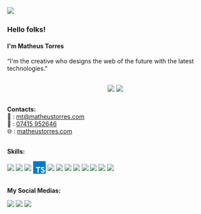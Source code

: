 <img src="https://github.com/matorrestech/matorrestech/blob/main/Cover.png">

### Hello folks!

#### I'm Matheus Torres

“I'm the creative who designs the web of the future with the latest technologies."

##

<div align="center" style="display: inline_block">
  <img src="https://github-readme-stats.vercel.app/api?username=matorrestech&theme=blue" target="_blank">
  <img src="https://github-readme-stats.vercel.app/api/top-langs/?username=matorrestech&theme=blue" target="_blank">
</div>

##

<b>Contacts:</b><br>
📧 : <a href="mailto:mt@matheustorres.com">mt@matheustorres.com</a><br>
📱 : <a href="https://wa.me/4407415952646">07415 952646</a><br>
🌐 : <a href="http://matheustorres.com">matheustorres.com</a><br>

##

<b>Skills:</b><br>
<div style="display: inline_block">
  <img align="center" height="30" src="https://cdn.jsdelivr.net/gh/devicons/devicon/icons/html5/html5-original.svg">
  <img align="center" height="30" src="https://cdn.jsdelivr.net/gh/devicons/devicon/icons/css3/css3-original.svg">
  <img align="center" height="30" src="https://cdn.jsdelivr.net/gh/devicons/devicon/icons/javascript/javascript-original.svg">
  <img align="center" height="30" src="https://raw.githubusercontent.com/devicons/devicon/master/icons/typescript/typescript-plain.svg">
  <img align="center" height="30" src="https://cdn.jsdelivr.net/gh/devicons/devicon/icons/git/git-original.svg">
  <img align="center" height="30" src="https://cdn.jsdelivr.net/gh/devicons/devicon/icons/github/github-original.svg">
  <img align="center" height="30" src="https://cdn.jsdelivr.net/gh/devicons/devicon/icons/sass/sass-original.svg">
  <img align="center" height="30" src="https://cdn.jsdelivr.net/gh/devicons/devicon/icons/bootstrap/bootstrap-original.svg">
  <img align="center" height="30" src="https://cdn.jsdelivr.net/gh/devicons/devicon/icons/react/react-original.svg">
  <img align="center" height="30" src="https://cdn.jsdelivr.net/gh/devicons/devicon/icons/nextjs/nextjs-original.svg">
  <img align="center" height="30" src="https://cdn.jsdelivr.net/gh/devicons/devicon/icons/nodejs/nodejs-original.svg">
  <img align="center" height="30" src="https://cdn.jsdelivr.net/gh/devicons/devicon/icons/mongodb/mongodb-original.svg">
</div>

##

<b>My Social Medias:</b><br>
<div>
  <a href="https://www.instagram.com/matorrestech" target="_blank"><img src="https://img.shields.io/badge/Instagram-E4405F?style=for-the-badge&logo=instagram&logoColor=white" target="_blank"></a>
  <a href="https://www.linkedin.com/in/matorrestech/" target="_blank"><img src="https://img.shields.io/badge/LinkedIn-0077B5?style=for-the-badge&logo=linkedin&logoColor=white" target="_blank"></a>
  <a href="https://matheustorres.com" target="_blank"><img src="https://img.shields.io/badge/website-000000?style=for-the-badge&logo=About.me&logoColor=white" target="_blank"></a>
</div>


